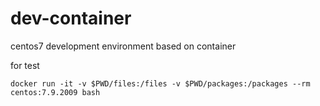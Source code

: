 # dev-container

centos7 development environment based on container

for test

```
docker run -it -v $PWD/files:/files -v $PWD/packages:/packages --rm centos:7.9.2009 bash 
```
